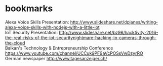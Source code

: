 # bookmarks

Alexa Voice Skills Presentation:
http://www.slideshare.net/dpjanes/writing-alexa-voice-skills-with-nodejs-with-a-little-iot<br />
IoT Security Presentation: http://www.slideshare.net/bz98/hacktivity-2016-the-real-risks-of-the-iot-securitynightmare-hacking-ip-cameras-through-the-cloud<br />
Balkan's Technology & Entrepreneurship Conference https://www.youtube.com/channel/UCCuk9PF9aVcPOSsVwDzyrRQ</br>
German newspaper http://www.tagesanzeiger.ch/ </br>

